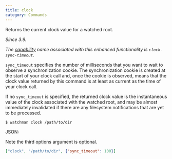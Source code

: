 ```yaml
---
title: clock
category: Commands
---
```


Returns the current clock value for a watched root.

_Since 3.9._

_The [capability](capabilities.md) name associated with this enhanced
functionality is `clock-sync-timeout`._

`sync_timeout` specifies the number of milliseconds that you want to wait to
observe a synchronization cookie. The synchronization cookie is created at the
start of your clock call and, once the cookie is observed, means that the clock
value returned by this command is at least as current as the time of your clock
call.

If no `sync_timeout` is specified, the returned clock value is the instantaneous
value of the clock associated with the watched root, and may be almost
immediately invalidated if there are any filesystem notifications that are yet
to be processed.

```bash
$ watchman clock /path/to/dir
```

JSON:

Note the third options argument is optional.

```json
["clock", "/path/to/dir", {"sync_timeout": 100}]
```
